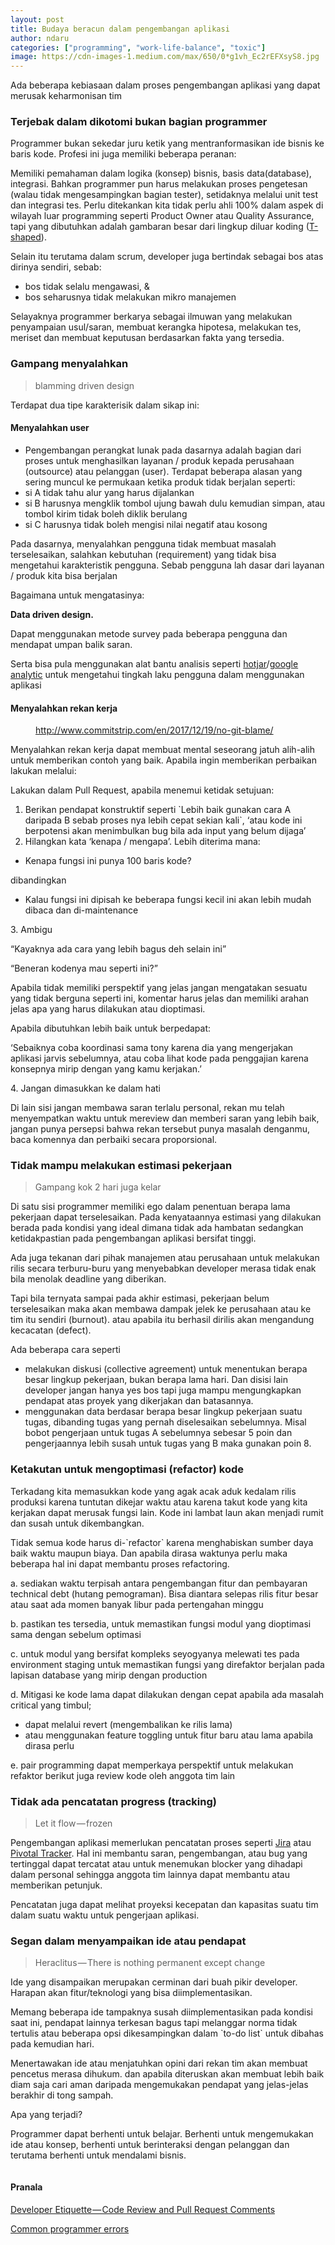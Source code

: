 ```yaml
---
layout: post
title: Budaya beracun dalam pengembangan aplikasi
author: ndaru
categories: ["programming", "work-life-balance", "toxic"]
image: https://cdn-images-1.medium.com/max/650/0*g1vh_Ec2rEFXsyS8.jpg
---
```

<p>Ada beberapa kebiasaan dalam proses pengembangan aplikasi yang dapat merusak keharmonisan tim</p><h3>Terjebak dalam dikotomi bukan bagian programmer</h3><p>Programmer bukan sekedar juru ketik yang mentranformasikan ide bisnis ke baris kode. Profesi ini juga memiliki beberapa peranan:</p><p>Memiliki pemahaman dalam logika (konsep) bisnis, basis data(database), integrasi. Bahkan programmer pun harus melakukan proses pengetesan (walau tidak mengesampingkan bagian tester), setidaknya melalui unit test dan integrasi tes. Perlu ditekankan kita tidak perlu ahli 100% dalam aspek di wilayah luar programming seperti Product Owner atau Quality Assurance, tapi yang dibutuhkan adalah gambaran besar dari lingkup diluar koding (<a href="https://agilepainrelief.com/notesfromatooluser/2018/06/how-to-cross-skill-and-grow-t-shaped-team-members.html">T-shaped</a>).</p><p>Selain itu terutama dalam scrum, developer juga bertindak sebagai bos atas dirinya sendiri, sebab:</p><ul><li>bos tidak selalu mengawasi, &amp;</li><li>bos seharusnya tidak melakukan mikro manajemen</li></ul><p>Selayaknya programmer berkarya sebagai ilmuwan yang melakukan penyampaian usul/saran, membuat kerangka hipotesa, melakukan tes, meriset dan membuat keputusan berdasarkan fakta yang tersedia.</p><h3>Gampang menyalahkan</h3><blockquote>blamming driven design</blockquote><p>Terdapat dua tipe karakterisik dalam sikap ini:</p><h4>Menyalahkan user</h4><ul><li>Pengembangan perangkat lunak pada dasarnya adalah bagian dari proses untuk menghasilkan layanan / produk kepada perusahaan (outsource) atau pelanggan (user). Terdapat beberapa alasan yang sering muncul ke permukaan ketika produk tidak berjalan seperti:</li><li>si A tidak tahu alur yang harus dijalankan</li><li>si B harusnya mengklik tombol ujung bawah dulu kemudian simpan, atau tombol kirim tidak boleh diklik berulang</li><li>si C harusnya tidak boleh mengisi nilai negatif atau kosong</li></ul><p>Pada dasarnya, menyalahkan pengguna tidak membuat masalah terselesaikan, salahkan kebutuhan (requirement) yang tidak bisa mengetahui karakteristik pengguna. Sebab pengguna lah dasar dari layanan / produk kita bisa berjalan</p><p>Bagaimana untuk mengatasinya:</p><p><strong>Data driven design.</strong></p><p>Dapat menggunakan metode survey pada beberapa pengguna dan mendapat umpan balik saran.</p><p>Serta bisa pula menggunakan alat bantu analisis seperti <a href="https://www.hotjar.com/">hotjar</a>/<a href="https://analytics.google.com/analytics/web/">google analytic</a> untuk mengetahui tingkah laku pengguna dalam menggunakan aplikasi</p><h4>Menyalahkan rekan kerja</h4><figure><img alt="" src="https://cdn-images-1.medium.com/max/650/0*g1vh_Ec2rEFXsyS8.jpg" /><figcaption><a href="http://www.commitstrip.com/en/2017/12/19/no-git-blame/">http://www.commitstrip.com/en/2017/12/19/no-git-blame/</a></figcaption></figure><p>Menyalahkan rekan kerja dapat membuat mental seseorang jatuh alih-alih untuk memberikan contoh yang baik. Apabila ingin memberikan perbaikan lakukan melalui:</p><p>Lakukan dalam Pull Request, apabila menemui ketidak setujuan:</p><ol><li>Berikan pendapat konstruktif seperti `Lebih baik gunakan cara A daripada B sebab proses nya lebih cepat sekian kali`, ‘atau kode ini berpotensi akan menimbulkan bug bila ada input yang belum dijaga’</li><li>Hilangkan kata ‘kenapa / mengapa’. Lebih diterima mana:</li></ol><ul><li>Kenapa fungsi ini punya 100 baris kode?</li></ul><p>dibandingkan</p><ul><li>Kalau fungsi ini dipisah ke beberapa fungsi kecil ini akan lebih mudah dibaca dan di-maintenance</li></ul><p>3. Ambigu</p><p>“Kayaknya ada cara yang lebih bagus deh selain ini”</p><p>“Beneran kodenya mau seperti ini?”</p><p>Apabila tidak memiliki perspektif yang jelas jangan mengatakan sesuatu yang tidak berguna seperti ini, komentar harus jelas dan memiliki arahan jelas apa yang harus dilakukan atau dioptimasi.</p><p>Apabila dibutuhkan lebih baik untuk berpedapat:</p><p>‘Sebaiknya coba koordinasi sama tony karena dia yang mengerjakan aplikasi jarvis sebelumnya, atau coba lihat kode pada penggajian karena konsepnya mirip dengan yang kamu kerjakan.’</p><p>4. Jangan dimasukkan ke dalam hati</p><p>Di lain sisi jangan membawa saran terlalu personal, rekan mu telah menyempatkan waktu untuk mereview dan memberi saran yang lebih baik, jangan punya persepsi bahwa rekan tersebut punya masalah denganmu, baca komennya dan perbaiki secara proporsional.</p><h3>Tidak mampu melakukan estimasi pekerjaan</h3><blockquote>Gampang kok 2 hari juga kelar</blockquote><p>Di satu sisi programmer memiliki ego dalam penentuan berapa lama pekerjaan dapat terselesaikan. Pada kenyataannya estimasi yang dilakukan berada pada kondisi yang ideal dimana tidak ada hambatan sedangkan ketidakpastian pada pengembangan aplikasi bersifat tinggi.</p><p>Ada juga tekanan dari pihak manajemen atau perusahaan untuk melakukan rilis secara terburu-buru yang menyebabkan developer merasa tidak enak bila menolak deadline yang diberikan.</p><p>Tapi bila ternyata sampai pada akhir estimasi, pekerjaan belum terselesaikan maka akan membawa dampak jelek ke perusahaan atau ke tim itu sendiri (burnout). atau apabila itu berhasil dirilis akan mengandung kecacatan (defect).</p><p>Ada beberapa cara seperti</p><ul><li>melakukan diskusi (collective agreement) untuk menentukan berapa besar lingkup pekerjaan, bukan berapa lama hari. Dan disisi lain developer jangan hanya yes bos tapi juga mampu mengungkapkan pendapat atas proyek yang dikerjakan dan batasannya.</li><li>menggunakan data berdasar berapa besar lingkup pekerjaan suatu tugas, dibanding tugas yang pernah diselesaikan sebelumnya. Misal bobot pengerjaan untuk tugas A sebelumnya sebesar 5 poin dan pengerjaannya lebih susah untuk tugas yang B maka gunakan poin 8.</li></ul><h3>Ketakutan untuk mengoptimasi (refactor) kode</h3><p>Terkadang kita memasukkan kode yang agak acak aduk kedalam rilis produksi karena tuntutan dikejar waktu atau karena takut kode yang kita kerjakan dapat merusak fungsi lain. Kode ini lambat laun akan menjadi rumit dan susah untuk dikembangkan.</p><p>Tidak semua kode harus di-`refactor` karena menghabiskan sumber daya baik waktu maupun biaya. Dan apabila dirasa waktunya perlu maka beberapa hal ini dapat membantu proses refactoring.</p><p>a. sediakan waktu terpisah antara pengembangan fitur dan pembayaran technical debt (hutang pemograman). Bisa diantara selepas rilis fitur besar atau saat ada momen banyak libur pada pertengahan minggu</p><p>b. pastikan tes tersedia, untuk memastikan fungsi modul yang dioptimasi sama dengan sebelum optimasi</p><p>c. untuk modul yang bersifat kompleks seyogyanya melewati tes pada environment staging untuk memastikan fungsi yang direfaktor berjalan pada lapisan database yang mirip dengan production</p><p>d. Mitigasi ke kode lama dapat dilakukan dengan cepat apabila ada masalah critical yang timbul;</p><ul><li>dapat melalui revert (mengembalikan ke rilis lama)</li><li>atau menggunakan feature toggling untuk fitur baru atau lama apabila dirasa perlu</li></ul><p>e. pair programming dapat memperkaya perspektif untuk melakukan refaktor berikut juga review kode oleh anggota tim lain</p><h3>Tidak ada pencatatan progress (tracking)</h3><blockquote>Let it flow — frozen</blockquote><p>Pengembangan aplikasi memerlukan pencatatan proses seperti <a href="https://www.atlassian.com/software/jira">Jira</a> atau <a href="https://www.pivotaltracker.com">Pivotal Tracker</a>. Hal ini membantu saran, pengembangan, atau bug yang tertinggal dapat tercatat atau untuk menemukan blocker yang dihadapi dalam personal sehingga anggota tim lainnya dapat membantu atau memberikan petunjuk.</p><p>Pencatatan juga dapat melihat proyeksi kecepatan dan kapasitas suatu tim dalam suatu waktu untuk pengerjaan aplikasi.</p><h3>Segan dalam menyampaikan ide atau pendapat</h3><blockquote>Heraclitus — There is nothing permanent except change</blockquote><p>Ide yang disampaikan merupakan cerminan dari buah pikir developer. Harapan akan fitur/teknologi yang bisa diimplementasikan.</p><p>Memang beberapa ide tampaknya susah diimplementasikan pada kondisi saat ini, pendapat lainnya terkesan bagus tapi melanggar norma tidak tertulis atau beberapa opsi dikesampingkan dalam `to-do list` untuk dibahas pada kemudian hari.</p><p>Menertawakan ide atau menjatuhkan opini dari rekan tim akan membuat pencetus merasa dihukum. dan apabila diteruskan akan membuat lebih baik diam saja cari aman daripada mengemukakan pendapat yang jelas-jelas berakhir di tong sampah.</p><p>Apa yang terjadi?</p><p>Programmer dapat berhenti untuk belajar. Berhenti untuk mengemukakan ide atau konsep, berhenti untuk berinteraksi dengan pelanggan dan terutama berhenti untuk mendalami bisnis.</p><figure><img alt="" src="https://cdn-images-1.medium.com/max/640/1*gy4a--uifdp7tfhYHcTXmQ.jpeg" /></figure><h4>Pranala</h4><p><a href="https://gooroo.io/GoorooTHINK/Article/16363/Developer-Etiquette--Code-Review-and-Pull-Request-Comments">Developer Etiquette — Code Review and Pull Request Comments</a></p><p><a href="https://medium.com/@lsoares/common-programmers-errors-ea598b8f14c9">Common programmer errors</a></p><img src="https://medium.com/_/stat?event=post.clientViewed&referrerSource=full_rss&postId=3958ab020565" width="1" height="1">